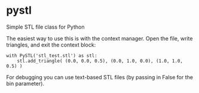 # pystl
Simple STL file class for Python


The easiest way to use this is with the context manager. Open the file, write triangles, and exit
the context block:

    with PySTL('stl_test.stl') as stl:
        stl.add_triangle( (0.0, 0.0, 0.5), (0.0, 1.0, 0.0), (1.0, 1.0, 0.5) )

For debugging you can use text-based STL files (by passing in False for the bin parameter).
